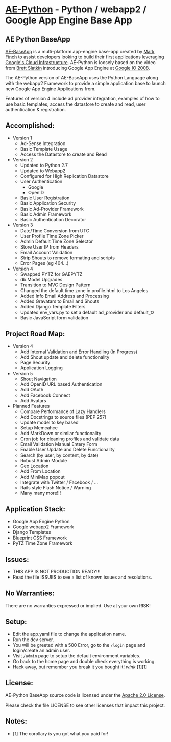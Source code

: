 [AE-Python](http://ae-python.appspot.com) - Python / webapp2 / Google App Engine Base App
==============================================

AE Python BaseApp
---------------

[AE-BaseApp](http://AE-BaseApp.appspot.com) is a multi-platform app-engine base-app created by 
[Mark Finch](http://markfinch.info) to assist developers looking to build their first applications 
leveraging [Google's Cloud Infrastructure](http://developers.google.com/appengine/). AE-Python is loosely based 
on the video from [Brett Slatkin](http://www.google.com/profiles/bslatkin) introducing Google App Engine at 
[Google IO 2008](http://sites.google.com/site/io/).

The AE-Python version of AE-BaseApp uses the Python Language along with 
the webapp2 Framework to provide a simple application base to launch new Google
App Engine Applications from.

Features of version 4 include ad provider integration, examples of how to 
use basic templates, access the datastore to create and read, user 
authentication & registration.

Accomplished:
-------------
  * Version 1
    * Ad-Sense Integration
    * Basic Template Usage
    * Access the Datastore to create and Read
  * Version 2
    * Updated to Python 2.7
    * Updated to Webapp2
    * Configured for High Replication Datastore
    * User Authentication
      * Google
      * OpenID
    * Basic User Registration
    * Basic Application Security
    * Basic Ad-Provider Framework
    * Basic Admin Framework
    * Basic Authentication Decorator
  * Version 3
    * Date/Time Conversion from UTC
    * User Profile Time Zone Picker
    * Admin Default Time Zone Selector
    * Store User IP from Headers
    * Email Account Validation
    * Strip Shouts to remove formating and scripts
    * Error Pages (eg 404...)
  * Version 4
    * Swapped PYTZ for GAEPYTZ
    * db.Model Upgrades
    * Transition to MVC Design Pattern
    * Changed the default time zone in profile.html to Los Angeles
    * Added Info Email Address and Processing
    * Added Gravatars to Email and Shouts
    * Added Django Template Filters
    * Updated env_vars.py to set a default ad_provider and default_tz
    * Basic JavaScript form validation

Project Road Map:
-----------------
  * Version 4
    * Add Internal Validation and Error Handling (In Progress)
    * Add Shout update and delete functionality
    * Page Security
    * Application Logging
  * Version 5
    * Shout Navigation
    * Add OpenID URL based Authentication
    * Add OAuth
    * Add Facebook Connect 
    * Add Avatars
  * Planned Features
    * Compare Performance of Lazy Handlers
    * Add Docstrings to source files (PEP 257)
    * Update model to key based
    * Setup Memcahce
    * Add MarkDown or similar functionality
    * Cron job for cleaning profiles and validate data
    * Email Validation Manual Entery Form 
    * Enable User Update and Delete Functionality
    * Search (by user, by content, by date)
    * Robust Admin Module
    * Geo Location
    * Add From Location
    * Add MiniMap popout
    * Integrate with Twitter / Facebook / ...
    * Rails style Flash Notice / Warning
    * Many many more!!!

Application Stack:
------------------
  * Google App Engine Python
  * Google webapp2 Framework
  * Django Templates
  * Blueprint CSS Framework
  * PyTZ Time Zone Framework


Issues:
-------
  * THIS APP IS NOT PRODUCTION READY!!!
  * Read the file ISSUES to see a list of known issues and resolutions.

No Warranties:
--------------
There are no warranties expressed or implied.  Use at your own RISK!

Setup:
------
  * Edit the app.yaml file to change the application name.
  * Run the dev server.
  * You will be greeted with a 500 Error, go to the `/login` page and login/create an admin user.
  * Visit `/admin` page to setup the default environment variables.
  * Go back to the home page and double check everything is working.
  * Hack away, but remember you break it you bought it!  *wink* [1][1]

License:
--------
AE-Python BaseApp source code is licensed under the [Apache 2.0 License](http://www.apache.org/licenses/LICENSE-2.0).  

Please check the file LICENSE to see other licenses that impact this project.

Notes:
------
*  [1] The corollary is you got what you paid for!
